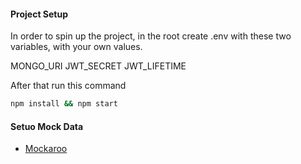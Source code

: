 #### Project Setup

In order to spin up the project, in the root create .env with these two variables, with your own values.

MONGO_URI
JWT_SECRET
JWT_LIFETIME

After that run this command

```bash
npm install && npm start
```


#### Setuo Mock Data

- [Mockaroo](https://mockaroo.com/)

